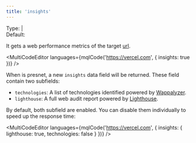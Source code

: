 ```yaml
---
title: 'insights'
--- 
```


Type: <TypeContainer><Type children='<boolean>'/> | <Type children='<object>'/></TypeContainer><br/>
Default: <Type children='false'/>

It gets a web performance metrics of the target [url](/docs/api/parameters/url).

<MultiCodeEditor languages={mqlCode('https://vercel.com', { 
  insights: true
})} />

When is presnet, a new `insights` data field will be returned. These field contain two subfields:

- `technologies`: A list of technologies identified powered by [Wappalyzer](https://www.wappalyzer.com/).
- `lighthouse`: A full web audit report powered by [Lighthouse](https://developers.google.com/web/tools/lighthouse).

By default, both subfield are enabled. You can disable them individually to speed up the response time:

<MultiCodeEditor languages={mqlCode('https://vercel.com', { 
  insights: {
    lighthouse: true,
    technologies: false
  }
})} />

<Figcaption children='Enabling insights but only the lighthouse report' />
